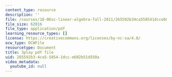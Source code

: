 ```yaml
---
content_type: resource
description: ''
file: /courses/18-06sc-linear-algebra-fall-2011/265592b34ca558541dcce602b51d550a_yjBerM5jWsc.pdf
file_size: 62016
file_type: application/pdf
learning_resource_types: []
license: https://creativecommons.org/licenses/by-nc-sa/4.0/
ocw_type: OCWFile
resourcetype: Document
title: 3play pdf file
uid: 265592b3-4ca5-5854-1dcc-e602b51d550a
video_metadata:
  youtube_id: null
---
```

